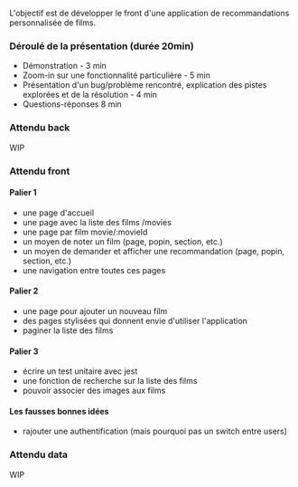 L'objectif est de développer le front d'une application de recommandations personnalisée de films.

### Déroulé de la présentation (durée 20min)

- Démonstration - 3 min
- Zoom-in sur une fonctionnalité particulière - 5 min
- Présentation d'un bug/problème rencontré, explication des pistes explorées et de la résolution - 4 min
- Questions-réponses 8 min

### Attendu back

WIP

### Attendu front

#### Palier 1
- une page d'accueil
- une page avec la liste des films /movies
- une page par film movie/:movieId
- un moyen de noter un film (page, popin, section, etc.)
- un moyen de demander et afficher une recommandation (page, popin, section, etc.)
- une navigation entre toutes ces pages

#### Palier 2
- une page pour ajouter un nouveau film
- des pages stylisées qui donnent envie d'utiliser l'application
- paginer la liste des films

#### Palier 3
- écrire un test unitaire avec jest
- une fonction de recherche sur la liste des films
- pouvoir associer des images aux films

#### Les fausses bonnes idées
- rajouter une authentification (mais pourquoi pas un switch entre users)


### Attendu data 

WIP
